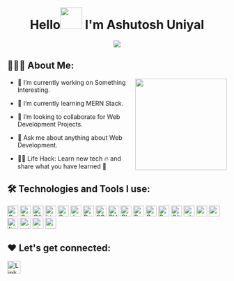 <h1 align="center">Hello<img src="https://i.ibb.co/QDKyZ7g/Hi.gif" width="50px"> I'm Ashutosh Uniyal </h1>

<div align="center">
  <img src ="https://i.ibb.co/vsMjFvF/banner.png" />
</div>

## 👨🏻‍💻 About Me:

<img  src="https://s11.gifyu.com/images/ScpPZ.gif" height="210px" align="right" />

- 🔭 I’m currently working on Something Interesting.

- 🌱 I’m currently learning MERN Stack.

- 👯 I’m looking to collaborate for Web Development Projects.

- 💬 Ask me about anything about Web Development.

- 👨‍💻 Life Hack: Learn new tech :fire: and share what you have learned :tada:


## 🛠️ Technologies and Tools I use:

<p>
<img alt="C" src="https://img.shields.io/badge/c-A8B9CC?style=for-the-badge&logo=c&logoColor=white" height="25px"/>
<img alt="C++" src="https://img.shields.io/badge/C++-00599C?style=for-the-badge&logo=cplusplus&logoColor=white" height="25px"/>
<img alt="C#" src="https://img.shields.io/badge/CSharp-239120?style=for-the-badge&logo=csharp&logoColor=white" height="25px"/>
<img alt="html5" src="https://img.shields.io/badge/HTML5-E34F26?style=for-the-badge&logo=html5&logoColor=white" height="25px"/>
<img alt="Css3" src="https://img.shields.io/badge/CSS3-1572B6?style=for-the-badge&logo=css3&logoColor=white" height="25px"/>
<img alt="Javascript" src="https://img.shields.io/badge/JavaScript-323330?style=for-the-badge&logo=javascript&logoColor=F7DF1E"  height="25px"/>
<img alt="Bootstrap" src="https://img.shields.io/badge/Bootstrap-563D7C?style=for-the-badge&logo=bootstrap&logoColor=white" height="25px"/>
<img alt="SQL" src="https://img.shields.io/badge/MySql-4479A1?style=for-the-badge&logo=mysql&logoColor=white" height="25px"/>
<img alt="PHP" src="https://img.shields.io/badge/php-777BB4?style=for-the-badge&logo=mysql&logoColor=white" height="25px"/>
<img alt="PhpMyAdmin" src="https://img.shields.io/badge/phpmyadmin-6C78AF?style=for-the-badge&logo=mysql&logoColor=white" height="25px"/>
<img alt="React" src="https://img.shields.io/badge/React-20232A?style=for-the-badge&logo=react&logoColor=61DAFB" height="25px"/>
<img alt="Python" src="https://img.shields.io/badge/Python-14354C?style=for-the-badge&logo=python&logoColor=white" height="25px"/>
<img alt="PyCharm" src="https://img.shields.io/badge/PyCharm-FFFC00?style=for-the-badge&logo=pycharm&logoColor=black" height="25px"/>
<img alt="GitHub" src="https://img.shields.io/badge/GitHub-181717?style=for-the-badge&logo=github&logoColor=white" height="25px"/>
<img alt="git" src="https://img.shields.io/badge/-Git-F05032?style=flat-square&logo=git&logoColor=white" height="25px"/>
<img alt="vercel" src="https://img.shields.io/badge/-Vercel-000000?style=flat-square&logo=vercel&logoColor=white" height="25px"/>
<img alt="vscode" src="https://img.shields.io/badge/-VSCode-007ACC?style=flat-square&logo=visualstudiocode&logoColor=white" height="25px"/>
<img alt="firefox" src="https://img.shields.io/badge/-Firefox-FF7139?style=flat-square&logo=firefoxbrowser&logoColor=white" height="25px"/>
<img alt=".net" src="https://img.shields.io/badge/-.NET-512BD4?style=flat-square&logo=dotnet&logoColor=white" height="25px"/>
<img alt="visualstudio" src="https://img.shields.io/badge/-VisualStudio-5C2D91?style=flat-square&logo=visualstudio&logoColor=white" height="25px"/>
<img alt="xampp" src="https://img.shields.io/badge/-XAMPP-FB7A24?style=flat-square&logo=xampp&logoColor=white" height="25px"/>


## ❤️ Let's get connected:

 <a href="https://www.linkedin.com/in/ashutosh-uniyal-061171276/" target="_blank"><img alt="LinkedIn" src="https://img.shields.io/badge/linkedin-%230077B5.svg?&style=for-the-badge&logo=linkedin&logoColor=white"  height="30px"/></a>
</p>
